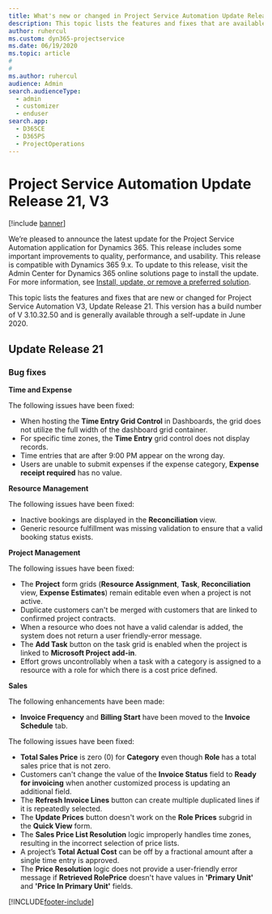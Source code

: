 ```yaml
---
title: What's new or changed in Project Service Automation Update Release 21, V3
description: This topic lists the features and fixes that are available in Project Service Automation Update Release 21, V3.
author: ruhercul
ms.custom: dyn365-projectservice
ms.date: 06/19/2020
ms.topic: article
#
#
ms.author: ruhercul
audience: Admin
search.audienceType: 
  - admin
  - customizer
  - enduser
search.app: 
  - D365CE
  - D365PS
  - ProjectOperations
---
```


# Project Service Automation Update Release 21, V3

[!include [banner](../includes/psa-now-project-operations.md)]

We’re pleased to announce the latest update for the Project Service Automation application for Dynamics 365. This release includes some important improvements to quality, performance, and usability. This release is compatible with Dynamics 365 9.x. To update to this release, visit the Admin Center for Dynamics 365 online solutions page to install the update. For more information, see [Install, update, or remove a preferred solution](/power-platform/admin/install-remove-preferred-solution).

This topic lists the features and fixes that are new or changed for Project Service Automation V3, Update Release 21. This version has a build number of V 3.10.32.50 and is generally available through a self-update in June 2020.

## Update Release 21

### Bug fixes

**Time and Expense**

The following issues have been fixed:

- When hosting the **Time Entry Grid Control** in Dashboards, the grid does not utilize the full width of the dashboard grid container.
- For specific time zones, the **Time Entry** grid control does not display records.
- Time entries that are after 9:00 PM appear on the wrong day.
- Users are unable to submit expenses if the expense category, **Expense receipt required** has no value.

**Resource Management**

The following issues have been fixed:

- Inactive bookings are displayed in the **Reconciliation** view.
- Generic resource fulfillment was missing validation to ensure that a valid booking status exists.

**Project Management**

The following issues have been fixed:

- The **Project** form grids (**Resource Assignment**, **Task**, **Reconciliation** view, **Expense Estimates**) remain editable even when a project is not active.
- Duplicate customers can't be merged with customers that are linked to confirmed project contracts.
- When a resource who does not have a valid calendar is added, the system does not return a user friendly-error message.
- The **Add Task** button on the task grid is enabled when the project is linked to **Microsoft Project add-in**.
- Effort grows uncontrollably when a task with a category is assigned to a resource with a role for which there is a cost price defined.

**Sales**

The following enhancements have been made:

- **Invoice Frequency** and **Billing Start** have been moved to the **Invoice Schedule** tab.

The following issues have been fixed:

- **Total Sales Price** is zero (0) for **Category** even though **Role** has a total sales price that is not zero.
- Customers can't change the value of the **Invoice Status** field to **Ready for invoicing** when another customized process is updating an additional field.
- The **Refresh Invoice Lines** button can create multiple duplicated lines if it is repeatedly selected.
- The **Update Prices** button doesn't work on the **Role Prices** subgrid in the **Quick View** form.
- The **Sales Price List Resolution** logic improperly handles time zones, resulting in the incorrect selection of price lists.
- A project’s **Total Actual Cost** can be off by a fractional amount after a single time entry is approved.
- The **Price Resolution** logic does not provide a user-friendly error message if **Retrieved RolePrice** doesn't have values in **'Primary Unit'** and **'Price In Primary Unit'** fields.


[!INCLUDE[footer-include](../includes/footer-banner.md)]